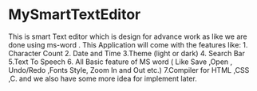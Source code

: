 # MySmartTextEditor
This is smart Text editor which is design for advance work as like we are done using ms-word .
This Application will come with the features like: 
       1. Character Count
       2. Date and Time
       3.Theme (light or dark)
       4. Search Bar
       5.Text To Speech
       6. All Basic feature of MS word ( Like Save ,Open , Undo/Redo ,Fonts Style, Zoom In and Out etc.)
       7.Compiler for HTML ,CSS ,C.
and we also have some more idea for implement later.
